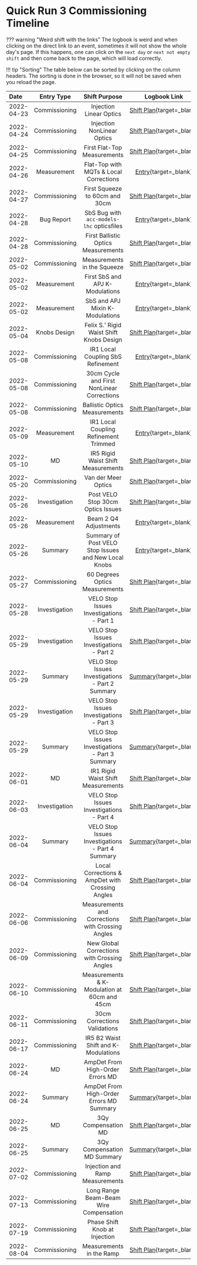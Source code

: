 # Quick Run 3 Commissioning Timeline

??? warning "Weird shift with the links"
    The logbook is weird and when clicking on the direct link to an event, sometimes it will not show the whole day's page.
    If this happens, one can click on the `next day` or `next not empty shift` and then come back to the page, which will load correctly.


!!! tip "Sorting"
    The table below can be sorted by clicking on the column headers.
    The sorting is done in the browser, so it will not be saved when you reload the page.


| Date       |  Entry Type   |                    Shift Purpose                     |                            Logbook Link                            |
| :--------- | :-----------: | :--------------------------------------------------: | :----------------------------------------------------------------: |
| 2022-04-23 | Commissioning |               Injection Linear Optics                |          [Shift Plan][inj_linear_optics]{target=\_blank}           |
| 2022-04-24 | Commissioning |              Injection NonLinear Optics              |         [Shift Plan][ink_nonlinear_optics]{target=\_blank}         |
| 2022-04-25 | Commissioning |             First Flat-Top Measurements              |         [Shift Plan][first_ramp_flat_top]{target=\_blank}          |
| 2022-04-26 |  Measurement  |        Flat-Top with MQTs & Local Corrections        |          [Entry][flattop_mqts_local_corr]{target=\_blank}          |
| 2022-04-27 | Commissioning |            First Squeeze to 60cm and 30cm            |        [Shift Plan][first_flattop_squeeze]{target=\_blank}         |
| 2022-04-28 |  Bug Report   |      SbS Bug with `acc-models-lhc` opticsfiles       |            [Entry][opticsfile_sbs_bug]{target=\_blank}             |
| 2022-04-28 | Commissioning |         First Ballistic Optics Measurements          |        [Shift Plan][first_ballistic_optics]{target=\_blank}        |
| 2022-05-02 | Commissioning |             Measurements in the Squeeze              |         [Shift Plan][squeeze_measurements]{target=\_blank}         |
| 2022-05-02 |  Measurement  |           First SbS and APJ K-Modulations            |            [Entry][first_sbs_apj_kmod]{target=\_blank}             |
| 2022-05-02 |  Measurement  |           SbS and APJ Mixin K-Modulations            |            [Entry][sbs_apj_mixin_kmod]{target=\_blank}             |
| 2022-05-04 | Knobs Design  |       Felix S.' Rigid Waist Shift Knobs Design       |    [Shift Plan][rigid_waist_shift_knobs_design]{target=\_blank}    |
| 2022-05-08 | Commissioning |          IR1 Local Coupling SbS Refinement           |     [Entry][ir1_local_coupling_sbs_refinement]{target=\_blank}     |
| 2022-05-08 | Commissioning |      30cm Cycle and First NonLinear Corrections      |   [Shift Plan][30cm_cycle_first_nonlinear_corr]{target=\_blank}    |
| 2022-05-08 | Commissioning |            Ballistic Optics Measurements             |    [Shift Plan][ballistic_optics_measurements]{target=\_blank}     |
| 2022-05-09 |  Measurement  |        IR1 Local Coupling Refinement Trimmed         |    [Entry][ir1_local_coupling_refinement_trim]{target=\_blank}     |
| 2022-05-10 |      MD       |          IR5 Rigid Waist Shift Measurements          |  [Shift Plan][ir5_rigid_waist_shift_measurements]{target=\_blank}  |
| 2022-05-20 | Commissioning |                 Van der Meer Optics                  |   [Shift Plan][van_der_meer_optics_measurements]{target=\_blank}   |
| 2022-05-26 | Investigation |          Post VELO Stop 30cm Optics Issues           |  [Shift Plan][post_velo_stop_30cm_optics_issues]{target=\_blank}   |
| 2022-05-26 |  Measurement  |                Beam 2 Q4 Adjustments                 |   [Entry][beam_2_q4_adjustments_post_velo_stop]{target=\_blank}    |
| 2022-05-26 |    Summary    | Summary of Post VELO Stop Issues and New Local Knobs |   [Entry][post_velo_stop_summary_and_new_knobs]{target=\_blank}    |
| 2022-05-27 | Commissioning |            60 Degrees Optics Measurements            |    [Shift Plan][60_degrees_optics_measurements]{target=\_blank}    |
| 2022-05-28 | Investigation |       VELO Stop Issues Investigations - Part 1       |  [Shift Plan][velo_stop_issues_investigations_1]{target=\_blank}   |
| 2022-05-29 | Investigation |       VELO Stop Issues Investigations - Part 2       |  [Shift Plan][velo_stop_issues_investigations_2]{target=\_blank}   |
| 2022-05-29 |    Summary    |   VELO Stop Issues Investigations - Part 2 Summary   |  [Summary][velo_stop_issues_investigations_2_sum]{target=\_blank}  |
| 2022-05-29 | Investigation |       VELO Stop Issues Investigations - Part 3       |  [Shift Plan][velo_stop_issues_investigations_3]{target=\_blank}   |
| 2022-05-29 |    Summary    |   VELO Stop Issues Investigations - Part 3 Summary   |  [Summary][velo_stop_issues_investigations_3_sum]{target=\_blank}  |
| 2022-06-01 |      MD       |          IR1 Rigid Waist Shift Measurements          |  [Shift Plan][ir1_rigid_waist_shift_measurements]{target=\_blank}  |
| 2022-06-03 | Investigation |       VELO Stop Issues Investigations - Part 4       |  [Shift Plan][velo_stop_issues_investigations_4]{target=\_blank}   |
| 2022-06-04 |    Summary    |   VELO Stop Issues Investigations - Part 4 Summary   |  [Summary][velo_stop_issues_investigations_4_sum]{target=\_blank}  |
| 2022-06-04 | Commissioning |   Local Corrections & AmpDet with Crossing Angles    |  [Shift Plan][local_corr_ampdet_crossing_angles]{target=\_blank}   |
| 2022-06-06 | Commissioning |  Measurements and Corrections with Crossing Angles   |  [Shift Plan][measurements_corr_crossing_angles]{target=\_blank}   |
| 2022-06-09 | Commissioning |     New Global Corrections with Crossing Angles      |   [Shift Plan][new_global_corr_crossing_angles]{target=\_blank}    |
| 2022-06-10 | Commissioning |     Measurements & K-Modulation at 60cm and 45cm     | [Shift Plan][measurements_kmod_60cm_45cm_new_corr]{target=\_blank} |
| 2022-06-11 | Commissioning |             30cm Corrections Validations             |        [Shift Plan][30cm_corr_validations]{target=\_blank}         |
| 2022-06-17 | Commissioning |         IR5 B2 Waist Shift and K-Modulations         |   [Shift Plan][ir5_b2_waist_shift_kmodulations]{target=\_blank}    |
| 2022-06-24 |      MD       |           AmpDet From High-Order Errors MD           |     [Shift Plan][ampdet_high_order_errors_md]{target=\_blank}      |
| 2022-06-24 |    Summary    |       AmpDet From High-Order Errors MD Summary       |     [Summary][ampdet_high_order_errors_md_sum]{target=\_blank}     |
| 2022-06-25 |      MD       |                 3Qy Compensation MD                  |         [Shift Plan][3qy_compensation_md]{target=\_blank}          |
| 2022-06-25 |    Summary    |             3Qy Compensation MD Summary              |         [Summary][3qy_compensation_md_sum]{target=\_blank}         |
| 2022-07-02 | Commissioning |           Injection and Ramp Measurements            |     [Shift Plan][injection_ramp_measurements]{target=\_blank}      |
| 2022-07-13 | Commissioning |        Long Range Beam-Beam Wire Compensation        |    [Shift Plan][long_range_beam_beam_wire_comp]{target=\_blank}    |
| 2022-07-19 | Commissioning |            Phase Shift Knob at Injection             |      [Shift Plan][phase_shift_knob_injection]{target=\_blank}      |
| 2022-08-04 | Commissioning |               Measurements in the Ramp               |          [Shift Plan][measurements_ramp]{target=\_blank}           |



[inj_linear_optics]: https://be-op-logbook.web.cern.ch/elogbook-server/#/logbook?logbookId=1081&dateFrom=2022-04-23T05%3A05%3A00&dateTo=2022-04-23T11%3A05%3A00&eventToHighlight=3540426
[ink_nonlinear_optics]: https://be-op-logbook.web.cern.ch/elogbook-server/#/logbook?logbookId=1081&dateFrom=2022-04-24T09%3A51%3A44&dateTo=2022-04-24T15%3A51%3A44&eventToHighlight=3540908
[first_ramp_flat_top]: https://be-op-logbook.web.cern.ch/elogbook-server/#/logbook?logbookId=1081&dateFrom=2022-04-25T08%3A45%3A00&dateTo=2022-04-25T14%3A45%3A00&eventToHighlight=3541353
[flattop_mqts_local_corr]: https://be-op-logbook.web.cern.ch/elogbook-server/#/logbook?logbookId=1081&dateFrom=2022-04-26T08%3A14%3A31&dateTo=2022-04-26T14%3A14%3A31&eventToHighlight=3542145
[first_flattop_squeeze]: https://be-op-logbook.web.cern.ch/elogbook-server/#/logbook?logbookId=1081&dateFrom=2022-04-27T17%3A36%3A44&dateTo=2022-04-27T23%3A36%3A44&eventToHighlight=3543086
[opticsfile_sbs_bug]: https://be-op-logbook.web.cern.ch/elogbook-server/#/logbook?logbookId=1081&dateFrom=2022-04-27T23%3A54%3A39&dateTo=2022-04-28T05%3A54%3A39&eventToHighlight=3543196
[first_ballistic_optics]: https://be-op-logbook.web.cern.ch/elogbook-server/#/logbook?logbookId=1081&dateFrom=2022-04-28T19%3A20%3A00&dateTo=2022-04-29T01%3A20%3A00&eventToHighlight=3543823
[squeeze_measurements]: https://be-op-logbook.web.cern.ch/elogbook-server/#/logbook?logbookId=1081&dateFrom=2022-05-02T08%3A45%3A00&dateTo=2022-05-02T14%3A45%3A00&eventToHighlight=3544650
[first_sbs_apj_kmod]: https://be-op-logbook.web.cern.ch/elogbook-server/#/logbook?logbookId=1081&dateFrom=2022-05-02T22%3A09%3A15&dateTo=2022-05-03T04%3A09%3A15&eventToHighlight=3544761
[sbs_apj_mixin_kmod]: https://be-op-logbook.web.cern.ch/elogbook-server/#/logbook?logbookId=1081&dateFrom=2022-05-02T23%3A31%3A05&dateTo=2022-05-03T05%3A31%3A05&eventToHighlight=3544774
[rigid_waist_shift_knobs_design]: https://be-op-logbook.web.cern.ch/elogbook-server/#/logbook?logbookId=1081&dateFrom=2022-05-04T07%3A50%3A00&dateTo=2022-05-04T13%3A50%3A00&eventToHighlight=3545713
[ir1_local_coupling_sbs_refinement]: https://be-op-logbook.web.cern.ch/elogbook-server/#/logbook?logbookId=1081&dateFrom=2022-05-08T20%3A00%3A42&dateTo=2022-05-09T02%3A00%3A42&eventToHighlight=3547939
[ir1_local_coupling_refinement_trim]: https://be-op-logbook.web.cern.ch/elogbook-server/#/logbook?logbookId=1081&dateFrom=2022-05-09T00%3A59%3A33&dateTo=2022-05-09T06%3A59%3A33&eventToHighlight=3548033
[30cm_cycle_first_nonlinear_corr]: https://be-op-logbook.web.cern.ch/elogbook-server/#/logbook?logbookId=1081&dateFrom=2022-05-08T16%3A42%3A34&dateTo=2022-05-08T22%3A42%3A34&eventToHighlight=3547901
[ballistic_optics_measurements]: https://be-op-logbook.web.cern.ch/elogbook-server/#/logbook?logbookId=1081&dateFrom=2022-05-07T21%3A45%3A59&dateTo=2022-05-08T03%3A45%3A59&eventToHighlight=3547443
[ir5_rigid_waist_shift_measurements]: https://be-op-logbook.web.cern.ch/elogbook-server/#/logbook?logbookId=1081&dateFrom=2022-05-09T21%3A20%3A42&dateTo=2022-05-10T03%3A20%3A42&eventToHighlight=3548607
[van_der_meer_optics_measurements]: https://be-op-logbook.web.cern.ch/elogbook-server/#/logbook?logbookId=1081&dateFrom=2022-05-20T21%3A50%3A00&dateTo=2022-05-21T03%3A50%3A00&eventToHighlight=3553361
[post_velo_stop_30cm_optics_issues]: https://be-op-logbook.web.cern.ch/elogbook-server/#/logbook?logbookId=1081&dateFrom=2022-05-26T12%3A37%3A39&dateTo=2022-05-26T18%3A37%3A39&eventToHighlight=3557061
[beam_2_q4_adjustments_post_velo_stop]: https://be-op-logbook.web.cern.ch/elogbook-server/#/logbook?logbookId=1081&dateFrom=2022-05-26T17%3A24%3A53&dateTo=2022-05-26T23%3A24%3A53&eventToHighlight=3557166
[post_velo_stop_summary_and_new_knobs]: https://be-op-logbook.web.cern.ch/elogbook-server/#/logbook?logbookId=322&dateFrom=2022-05-26T19%3A46%3A09&dateTo=2022-05-27T01%3A46%3A09&eventToHighlight=3557222
[60_degrees_optics_measurements]: https://be-op-logbook.web.cern.ch/elogbook-server/#/logbook?logbookId=1081&dateFrom=2022-05-27T16%3A40%3A00&dateTo=2022-05-27T22%3A40%3A00&eventToHighlight=3557793
[velo_stop_issues_investigations_1]: https://be-op-logbook.web.cern.ch/elogbook-server/#/logbook?logbookId=1081&dateFrom=2022-05-28T10%3A37%3A41&dateTo=2022-05-28T16%3A37%3A41&eventToHighlight=3558117
[velo_stop_issues_investigations_2]: https://be-op-logbook.web.cern.ch/elogbook-server/#/logbook?logbookId=1081&dateFrom=2022-05-28T21%3A43%3A45&dateTo=2022-05-29T03%3A43%3A45&eventToHighlight=3558327
[velo_stop_issues_investigations_2_sum]: https://be-op-logbook.web.cern.ch/elogbook-server/#/logbook?logbookId=1081&dateFrom=2022-05-29T00%3A15%3A50&dateTo=2022-05-29T06%3A15%3A50&eventToHighlight=3558397
[velo_stop_issues_investigations_3]: https://be-op-logbook.web.cern.ch/elogbook-server/#/logbook?logbookId=1081&dateFrom=2022-05-29T12%3A09%3A43&dateTo=2022-05-29T18%3A09%3A43&eventToHighlight=3558623
[velo_stop_issues_investigations_3_sum]: https://be-op-logbook.web.cern.ch/elogbook-server/#/logbook?logbookId=1081&dateFrom=2022-05-29T20%3A59%3A00&dateTo=2022-05-30T02%3A59%3A00&eventToHighlight=3558884
[ir1_rigid_waist_shift_measurements]: https://be-op-logbook.web.cern.ch/elogbook-server/#/logbook?logbookId=1081&dateFrom=2022-05-31T23%3A28%3A37&dateTo=2022-06-01T05%3A28%3A37&eventToHighlight=3559637
[velo_stop_issues_investigations_4]: https://be-op-logbook.web.cern.ch/elogbook-server/#/logbook?logbookId=1081&dateFrom=2022-06-03T16%3A39%3A54&dateTo=2022-06-03T22%3A39%3A54&eventToHighlight=3561304
[velo_stop_issues_investigations_4_sum]: https://be-op-logbook.web.cern.ch/elogbook-server/#/logbook?logbookId=1081&dateFrom=2022-06-03T21%3A27%3A44&dateTo=2022-06-04T03%3A27%3A44&eventToHighlight=3561373
[local_corr_ampdet_crossing_angles]: https://be-op-logbook.web.cern.ch/elogbook-server/#/logbook?logbookId=1081&dateFrom=2022-06-04T11%3A55%3A23&dateTo=2022-06-04T17%3A55%3A23&eventToHighlight=3561709
[measurements_corr_crossing_angles]: https://be-op-logbook.web.cern.ch/elogbook-server/#/logbook?logbookId=1081&dateFrom=2022-06-06T05%3A38%3A16&dateTo=2022-06-06T11%3A38%3A16&eventToHighlight=3562342
[new_global_corr_crossing_angles]: https://be-op-logbook.web.cern.ch/elogbook-server/#/logbook?logbookId=1081&dateFrom=2022-06-09T03%3A13%3A00&dateTo=2022-06-09T09%3A13%3A00&eventToHighlight=3563375
[measurements_kmod_60cm_45cm_new_corr]: https://be-op-logbook.web.cern.ch/elogbook-server/#/logbook?logbookId=1081&dateFrom=2022-06-10T21%3A01%3A00&dateTo=2022-06-11T03%3A01%3A00&eventToHighlight=3564548
[30cm_corr_validations]: https://be-op-logbook.web.cern.ch/elogbook-server/#/logbook?logbookId=1081&dateFrom=2022-06-11T20%3A35%3A11&dateTo=2022-06-12T02%3A35%3A11&eventToHighlight=3565003
[ir5_b2_waist_shift_kmodulations]: https://be-op-logbook.web.cern.ch/elogbook-server/#/logbook?logbookId=1081&dateFrom=2022-06-17T06%3A59%3A28&dateTo=2022-06-17T12%3A59%3A28&eventToHighlight=3568094
[ampdet_high_order_errors_md]: https://be-op-logbook.web.cern.ch/elogbook-server/#/logbook?logbookId=1081&dateFrom=2022-06-24T18%3A37%3A35&dateTo=2022-06-25T00%3A37%3A35&eventToHighlight=3572098
[ampdet_high_order_errors_md_sum]: https://be-op-logbook.web.cern.ch/elogbook-server/#/logbook?logbookId=1081&dateFrom=2022-06-25T03%3A45%3A21&dateTo=2022-06-25T09%3A45%3A21&eventToHighlight=3572246
[3qy_compensation_md]: https://be-op-logbook.web.cern.ch/elogbook-server/#/logbook?logbookId=1081&dateFrom=2022-06-25T19%3A11%3A48&dateTo=2022-06-26T01%3A11%3A48&eventToHighlight=3577882
[3qy_compensation_md_sum]: https://be-op-logbook.web.cern.ch/elogbook-server/#/logbook?logbookId=1081&dateFrom=2022-06-26T02%3A58%3A54&dateTo=2022-06-26T08%3A58%3A54&eventToHighlight=3578020
[injection_ramp_measurements]: https://be-op-logbook.web.cern.ch/elogbook-server/#/logbook?logbookId=1081&dateFrom=2022-07-02T00%3A56%3A12&dateTo=2022-07-02T06%3A56%3A12&eventToHighlight=3582514
[long_range_beam_beam_wire_comp]: https://be-op-logbook.web.cern.ch/elogbook-server/#/logbook?logbookId=1081&dateFrom=2022-07-13T16%3A12%3A41&dateTo=2022-07-13T22%3A12%3A41&eventToHighlight=3589510
[phase_shift_knob_injection]: https://be-op-logbook.web.cern.ch/elogbook-server/#/logbook?logbookId=1081&dateFrom=2022-07-19T04%3A52%3A14&dateTo=2022-07-19T10%3A52%3A14&eventToHighlight=3592734
[measurements_ramp]: https://be-op-logbook.web.cern.ch/elogbook-server/#/logbook?logbookId=1081&dateFrom=2022-08-04T11%3A08%3A32&dateTo=2022-08-04T17%3A08%3A32&eventToHighlight=3601975